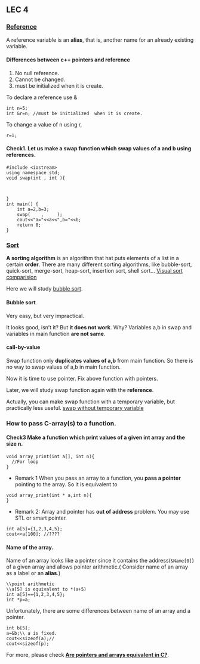## LEC 4

### [Reference](http://www.tutorialspoint.com/cplusplus/cpp_references.htm)
A reference variable is an **alias**, that is, another name for an already existing variable.

#### Differences between c++ pointers and reference

1.  No null reference.
2.  Cannot be changed.
3.  must be initialized when it is create.

To declare a reference  use &    

```
int n=5;
int &r=n; //must be initialized  when it is create.
```
To change a value of n using r,

```
r=1;
```


#### Check1. Let us make a swap function which swap values of a and b using references.

```
#include <iostream>
using namespace std;
void swap(int , int ){
	
	
	      
}
int main() {
	int a=2,b=3;
	swap(    ,     );
	cout<<"a="<<a<<",b="<<b;
	return 0;
}
```
<div id="rbutton-2-2-1" data-try="VM8bIxlvz4UgUHkL/cs203-lec3-check2-for-c%2B%2B" data-ans="VM8bmqIrSsIgqYcJ/cs203-lec3-check2-ans-for-c%2B%2B">
</div>

### [Sort](http://en.wikipedia.org/wiki/Sorting_algorithm)
**A sorting algorithm** is an algorithm that hat puts elements of a list in a certain **order**.
There are many different sorting algorithms, like  bubble-sort, quick-sort, merge-sort, heap-sort, insertion sort, shell sort...
[Visual sort comparision](http://www.sorting-algorithms.com/)

Here we will study [bubble sort](http://en.wikipedia.org/wiki/Bubble_sort).
#### Bubble sort
Very easy, but very impractical.






It looks good, isn’t it?  But **it does not work**.
Why? 
Variables a,b in swap and variables in main function **are not same**.

#### **call-by-value**
Swap function only **duplicates values of a,b** from main function.
So there is no way to swap values of a,b in main function.

Now it is time to use pointer.
Fix above function with pointers.

Later, we will study swap function again with the **reference**.

Actually, you can make swap function with a temporary variable, but practically less useful.
[swap without temporary variable](http://en.wikipedia.org/wiki/XOR_swap_algorithm)

### How to pass C-array(s) to a function.

#### Check3  Make a function which print values of a given int array and the size n.

```
void array_print(int a[], int n){
  //For loop
}  
```
<div id="rbutton-2-3-1" data-try="VM8omdoggyI0PcEj" data-ans="VM81sYi3AgRAGSb0"></div>

* Remark 1 When you pass an array to a function, you **pass a pointer** pointing to the array.
So it is equivalent to

```
void array_print(int * a,int n){
}
```

* Remark 2: Array and pointer has **out of address** problem. You may use STL or smart pointer.

```
int a[5]={1,2,3,4,5};
cout<<a[100]; //????
```

#### Name of the array.

Name of an array looks like a pointer since it contains the address(`&Name[0]`) of a given array and allows pointer arithmetic.( Consider name of an array as a label or an **alias**.) 

```
\\point arithmetic
\\a[5] is equivalent to *(a+5)
int a[5]=={1,2,3,4,5};
int *p=a;
```

Unfortunately, there are some differences between name of an array and a pointer.

```
int b[5];
a=&b;\\ a is fixed.
cout<<sizeof(a);//
cout<<sizeof(p);
```
<div id="rbutton-2-4-1" data-try="VM8omdoggyI0PcEj" data-ans=""></div>


For more, please check [**Are pointers and arrays equivalent in  C?**](http://eli.thegreenplace.net/2009/10/21/are-pointers-and-arrays-equivalent-in-c).




